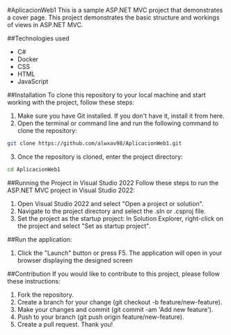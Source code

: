 #AplicacionWeb1
This is a sample ASP.NET MVC project that demonstrates a cover page. This project demonstrates the basic structure and workings of views in ASP.NET MVC.

##Technologies used
- C#
- Docker
- CSS
- HTML
- JavaScript

##Installation
To clone this repository to your local machine and start working with the project, follow these steps:

1. Make sure you have Git installed. If you don't have it, install it from here.
2. Open the terminal or command line and run the following command to clone the repository:
```bash
git clone https://github.com/alwxav98/AplicacionWeb1.git
```
3. Once the repository is cloned, enter the project directory:
```bash
cd AplicacionWeb1
```

##Running the Project in Visual Studio 2022
Follow these steps to run the ASP.NET MVC project in Visual Studio 2022:

1. Open Visual Studio 2022 and select "Open a project or solution".
2. Navigate to the project directory and select the .sln or .csproj file.
3. Set the project as the startup project:
  In Solution Explorer, right-click on the project and select "Set as startup project".

##Run the application:
1. Click the "Launch" button or press F5.
The application will open in your browser displaying the designed screen

##Contribution
If you would like to contribute to this project, please follow these instructions:

1. Fork the repository.
2. Create a branch for your change (git checkout -b feature/new-feature).
3. Make your changes and commit (git commit -am 'Add new feature').
4. Push to your branch (git push origin feature/new-feature).
5. Create a pull request.
Thank you!
